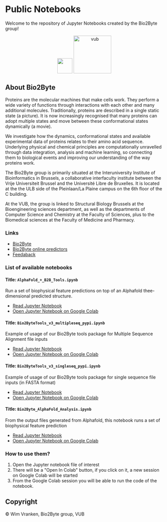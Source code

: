 # Public Notebooks
Welcome to the repository of Jupyter Notebooks created by the Bio2Byte group!

<p align="center">
  <img src="https://pbs.twimg.com/profile_images/1247824923546079232/B9b_Yg7n_400x400.jpg" width="48px"/>
  <img src="https://upload.wikimedia.org/wikipedia/commons/thumb/3/31/Vrije_Universiteit_Brussel_logo.svg/1200px-Vrije_Universiteit_Brussel_logo.svg.png" alt="vub" width="120px"/>
</p>

## About Bio2Byte

Proteins are the molecular machines that make cells work. They perform a wide variety of functions through interactions with each other and many additional molecules. Traditionally, proteins are described in a single static state (a picture). It is now increasingly recognised that many proteins can adopt multiple states and move between these conformational states dynamically (a movie).

We investigate how the dynamics, conformational states and available experimental data of proteins relates to their amino acid sequence. Underlying physical and chemical principles are computationally unravelled through data integration, analysis and machine learning, so connecting them to biological events and improving our understanding of the way proteins work.

The Bio2Byte group is primarily situated at the Interuniversity Institute of Bioinformatics in Brussels, a collaborative interfaculty institute between the Vrije Universiteit Brussel and the Université Libre de Bruxelles. It is located at the the ULB side of the Pleinlaan/La Plaine campus on the 6th floor of the C building.

At the VUB, the group is linked to Structural Biology Brussels at the Bioengineering sciences department, as well as the departments of Computer Science and Chemistry at the Faculty of Sciences, plus to the Biomedical sciences at the Faculty of Medicine and Pharmacy.

### Links
- [Bio2Byte](https://bio2byte.be)
- [Bio2Byte online predictors](https://bio2byte.be/b2btools)
- [Feedaback](https://www.bio2byte.be/b2btools/feedback) 

### List of available notebooks

#### Title: `AlphaFold_+_B2B_Tools.ipynb` 

Run a set of biophysical feature predictions on top of an Alphafold thee-dimensional predicted structure.

- [Read Jupyter Notebook](https://github.com/Bio2Byte/public_notebooks/blob/main/AlphaFold_%2B_B2B_Tools.ipynb)
- [Open Jupyter Notebook on Google Colab](https://colab.research.google.com/github/Bio2Byte/public_notebooks/blob/main/AlphaFold_%2B_B2B_Tools.ipynb)

#### Title: `Bio2ByteTools_v3_multipleseq_pypi.ipynb` 

Example of usage of our Bio2Byte tools package for Multiple Sequence Alignment file inputs

- [Read Jupyter Notebook](https://github.com/Bio2Byte/public_notebooks/blob/main/Bio2ByteTools_v3_multipleseq_pypi.ipynb)
- [Open Jupyter Notebook on Google Colab](https://colab.research.google.com/github/Bio2Byte/public_notebooks/blob/main/Bio2ByteTools_v3_multipleseq_pypi.ipynb)

#### Title: `Bio2ByteTools_v3_singleseq_pypi.ipynb`

Example of usage of our Bio2Byte tools package for single sequence file inputs (in FASTA format)

- [Read Jupyter Notebook](https://github.com/Bio2Byte/public_notebooks/blob/main/Bio2ByteTools_v3_singleseq_pypi.ipynbb)
- [Open Jupyter Notebook on Google Colab](https://colab.research.google.com/github/Bio2Byte/public_notebooks/blob/main/Bio2ByteTools_v3_singleseq_pypi.ipynb)

#### Title: `Bio2Byte_AlphaFold_Analysis.ipynb`

From the output files generated from Alphafold, this notebook runs a set of biophysical feature prediction

- [Read Jupyter Notebook](https://github.com/Bio2Byte/public_notebooks/blob/main/Bio2Byte_AlphaFold_Analysis.ipynb)
- [Open Jupyter Notebook on Google Colab](https://colab.research.google.com/github/Bio2Byte/public_notebooks/blob/main/Bio2Byte_AlphaFold_Analysis.ipynb)

### How to use them? 
1. Open the Jupyter notebook file of interest
1. There will be a "Open In Colab" button, if you click on it, a new session on Google Colab will be started
1. From the Google Colab session you will be able to run the code of the notebook.

## Copyright

© Wim Vranken, Bio2Byte group, VUB
